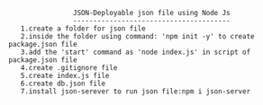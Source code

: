 

                    JSON-Deployable json file using Node Js
                    ---------------------------------------
       1.create a folder for json file
       2.inside the folder using command: 'npm init -y' to create package.json file
       3.add the 'start' command as 'node index.js' in script of package.json file
       4.create .gitignore file
       5.create index.js file
       6.create db.json file
       7.install json-serever to run json file:npm i json-server             